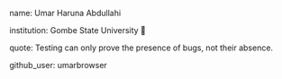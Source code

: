 name: Umar Haruna Abdullahi 

institution: Gombe State University 🚩

quote: Testing can only prove the presence of bugs, not their absence.

github_user: umarbrowser

